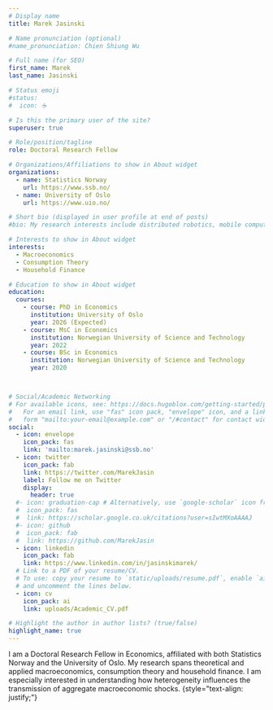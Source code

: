 ```yaml
---
# Display name
title: Marek Jasinski

# Name pronunciation (optional)
#name_pronunciation: Chien Shiung Wu

# Full name (for SEO)
first_name: Marek
last_name: Jasinski

# Status emoji
#status:
#  icon: ☕️

# Is this the primary user of the site?
superuser: true

# Role/position/tagline
role: Doctoral Research Fellow

# Organizations/Affiliations to show in About widget
organizations:
  - name: Statistics Norway
    url: https://www.ssb.no/
  - name: University of Oslo
    url: https://www.uio.no/

# Short bio (displayed in user profile at end of posts)
#bio: My research interests include distributed robotics, mobile computing and programmable matter.

# Interests to show in About widget
interests:
  - Macroeconomics
  - Consumption Theory
  - Household Finance

# Education to show in About widget
education:
  courses:
    - course: PhD in Economics
      institution: University of Oslo
      year: 2026 (Expected)
    - course: MsC in Economics
      institution: Norwegian University of Science and Technology
      year: 2022
    - course: BSc in Economics
      institution: Norwegian University of Science and Technology
      year: 2020



# Social/Academic Networking
# For available icons, see: https://docs.hugoblox.com/getting-started/page-builder/#icons
#   For an email link, use "fas" icon pack, "envelope" icon, and a link in the
#   form "mailto:your-email@example.com" or "/#contact" for contact widget.
social:
  - icon: envelope
    icon_pack: fas
    link: 'mailto:marek.jasinski@ssb.no'
  - icon: twitter
    icon_pack: fab
    link: https://twitter.com/MarekJasin
    label: Follow me on Twitter
    display:
      header: true
  #- icon: graduation-cap # Alternatively, use `google-scholar` icon from `ai` icon pack
  #  icon_pack: fas
  #  link: https://scholar.google.co.uk/citations?user=sIwtMXoAAAAJ
  #- icon: github
  #  icon_pack: fab
  #  link: https://github.com/MarekJasin
  - icon: linkedin
    icon_pack: fab
    link: https://www.linkedin.com/in/jasinskimarek/
  # Link to a PDF of your resume/CV.
  # To use: copy your resume to `static/uploads/resume.pdf`, enable `ai` icons in `params.yaml`,
  # and uncomment the lines below.
  - icon: cv
    icon_pack: ai
    link: uploads/Academic_CV.pdf

# Highlight the author in author lists? (true/false)
highlight_name: true
---
```


I am a Doctoral Research Fellow in Economics, affiliated with both Statistics Norway and the University of Oslo. My research spans theoretical and applied macroeconomics, consumption theory and household finance. I am especially interested in understanding how heterogeneity influences the transmission of aggregate macroeconomic shocks. 
{style="text-align: justify;"}